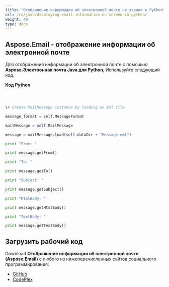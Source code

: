 ```yaml
---
title: "Отображение информации об электронной почте на экране в Python"
url: /ru/java/displaying-email-information-on-screen-in-python/
weight: 40
type: docs
---
```


## **Aspose.Email - отображение информации об электронной почте**
Для отображения информации об электронной почте с помощью **Aspose.Электронная почта Java для Python**, Используйте следующий код.

**Код Python**

``` python



\# Create MailMessage instance by loading an Eml file

message_format = self.MessageFormat

mailMessage = self.MailMessage

message = mailMessage.load(self.dataDir + "Message.eml")

print "From: "

print message.getFrom()

print "To: "

print message.getTo()

print "Subject: "

print message.getSubject()

print "HtmlBody: "

print message.getHtmlBody()

print "TextBody: "

print message.getTextBody()

```
## **Загрузить рабочий код**
Download **Отображение информации об электронной почте (Aspose.Email)** с любого из нижеперечисленных сайтов социального программирования:

- [GitHub](https://github.com/aspose-email/Aspose.Email-for-Java/releases/tag/Aspose.Email_Java_for_Python-v1.0)
- [CodePlex](http://asposeemailjavapython.codeplex.com/releases/)
